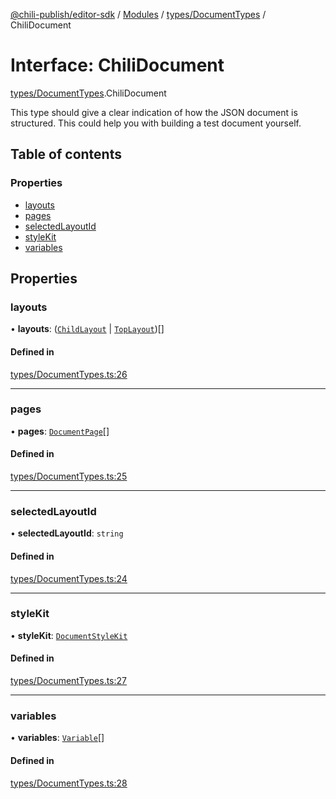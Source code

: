 [@chili-publish/editor-sdk](../README.md) / [Modules](../modules.md) / [types/DocumentTypes](../modules/types_DocumentTypes.md) / ChiliDocument

# Interface: ChiliDocument

[types/DocumentTypes](../modules/types_DocumentTypes.md).ChiliDocument

This type should give a clear indication of how the JSON document is structured. This could help you with building a test document yourself.

## Table of contents

### Properties

- [layouts](types_DocumentTypes.ChiliDocument.md#layouts)
- [pages](types_DocumentTypes.ChiliDocument.md#pages)
- [selectedLayoutId](types_DocumentTypes.ChiliDocument.md#selectedlayoutid)
- [styleKit](types_DocumentTypes.ChiliDocument.md#stylekit)
- [variables](types_DocumentTypes.ChiliDocument.md#variables)

## Properties

### layouts

• **layouts**: ([`ChildLayout`](types_DocumentTypes.ChildLayout.md) \| [`TopLayout`](types_DocumentTypes.TopLayout.md))[]

#### Defined in

[types/DocumentTypes.ts:26](https://github.com/chili-publish/editor-sdk/blob/bc89ed1/types/DocumentTypes.ts#L26)

___

### pages

• **pages**: [`DocumentPage`](types_DocumentTypes.DocumentPage.md)[]

#### Defined in

[types/DocumentTypes.ts:25](https://github.com/chili-publish/editor-sdk/blob/bc89ed1/types/DocumentTypes.ts#L25)

___

### selectedLayoutId

• **selectedLayoutId**: `string`

#### Defined in

[types/DocumentTypes.ts:24](https://github.com/chili-publish/editor-sdk/blob/bc89ed1/types/DocumentTypes.ts#L24)

___

### styleKit

• **styleKit**: [`DocumentStyleKit`](types_DocumentTypes.DocumentStyleKit.md)

#### Defined in

[types/DocumentTypes.ts:27](https://github.com/chili-publish/editor-sdk/blob/bc89ed1/types/DocumentTypes.ts#L27)

___

### variables

• **variables**: [`Variable`](../modules/src.md#variable)[]

#### Defined in

[types/DocumentTypes.ts:28](https://github.com/chili-publish/editor-sdk/blob/bc89ed1/types/DocumentTypes.ts#L28)
